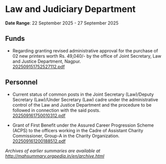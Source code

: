 # Law and Judiciary Department

**Date Range**: 22 September 2025 - 27 September 2025


## Funds
- Regarding granting revised administrative approval for the purchase of 02 new printers worth Rs. 49,040/- by the office of Joint Secretary, Law and Justice Department, Nagpur.\
  [202509151752527112.pdf](https://gr.maharashtra.gov.in/Site/Upload/Government%20Resolutions/English/202509151752527112.pdf)

## Personnel
- Current status of common posts in the Joint Secretary (Law)/Deputy Secretary (Law)/Under Secretary (Law) cadre under the administrative control of the Law and Justice Department and the procedure to be followed in connection with the said posts.\
  [202509161750010312.pdf](https://gr.maharashtra.gov.in/Site/Upload/Government%20Resolutions/English/202509161750010312.pdf)

- Grant of First Benefit under the Assured Career Progression Scheme (ACPS) to the officers working in the Cadre of Assistant Charity Commissioner, Group-A in the Charity Organization.\
  [202509161200188512.pdf](https://gr.maharashtra.gov.in/Site/Upload/Government%20Resolutions/English/202509161200188512.pdf)


*Archives of earlier summaries are available at http://mahsummary.orgpedia.in/en/archive.html*